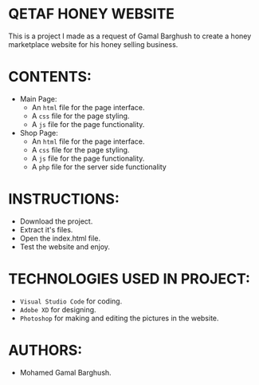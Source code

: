 # QETAF HONEY WEBSITE
This is a project I made as a request of Gamal Barghush to create a honey marketplace website for his honey selling business.

# CONTENTS:
- Main Page: 
  - An `html` file for the page interface.
  - A `css` file for the page styling.
  - A `js` file for the page functionality.
- Shop Page:
  - An `html` file for the page interface.
  - A `css` file for the page styling.
  - A `js` file for the page functionality.
  - A `php` file for the server side functionality

# INSTRUCTIONS:
- Download the project.
- Extract it's files.
- Open the index.html file.
- Test the website and enjoy.

# TECHNOLOGIES USED IN PROJECT:
- `Visual Studio Code` for coding.
- `Adobe XD` for designing.
- `Photoshop` for making and editing the pictures in the website.

# AUTHORS:
- Mohamed Gamal Barghush.
